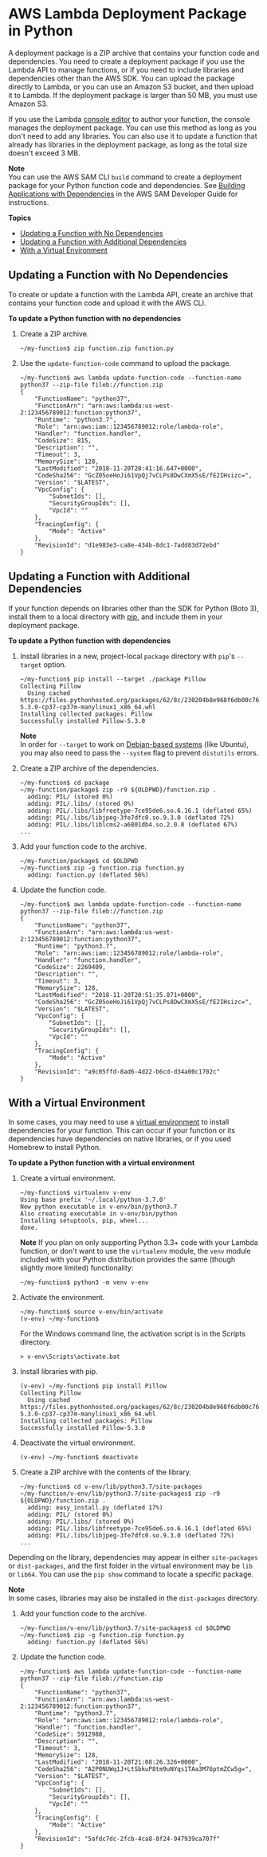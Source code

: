 # AWS Lambda Deployment Package in Python<a name="lambda-python-how-to-create-deployment-package"></a>

A deployment package is a ZIP archive that contains your function code and dependencies\. You need to create a deployment package if you use the Lambda API to manage functions, or if you need to include libraries and dependencies other than the AWS SDK\. You can upload the package directly to Lambda, or you can use an Amazon S3 bucket, and then upload it to Lambda\. If the deployment package is larger than 50 MB, you must use Amazon S3\.

If you use the Lambda [console editor](code-editor.md) to author your function, the console manages the deployment package\. You can use this method as long as you don't need to add any libraries\. You can also use it to update a function that already has libraries in the deployment package, as long as the total size doesn't exceed 3 MB\.

**Note**  
You can use the AWS SAM CLI `build` command to create a deployment package for your Python function code and dependencies\. See [Building Applications with Dependencies](https://docs.aws.amazon.com/serverless-application-model/latest/developerguide/serverless-sam-cli-using-build.html) in the AWS SAM Developer Guide for instructions\.

**Topics**
+ [Updating a Function with No Dependencies](#python-package-codeonly)
+ [Updating a Function with Additional Dependencies](#python-package-dependencies)
+ [With a Virtual Environment](#python-package-venv)

## Updating a Function with No Dependencies<a name="python-package-codeonly"></a>

To create or update a function with the Lambda API, create an archive that contains your function code and upload it with the AWS CLI\.

**To update a Python function with no dependencies**

1. Create a ZIP archive\.

   ```
   ~/my-function$ zip function.zip function.py
   ```

1. Use the `update-function-code` command to upload the package\.

   ```
   ~/my-function$ aws lambda update-function-code --function-name python37 --zip-file fileb://function.zip
   {
       "FunctionName": "python37",
       "FunctionArn": "arn:aws:lambda:us-west-2:123456789012:function:python37",
       "Runtime": "python3.7",
       "Role": "arn:aws:iam::123456789012:role/lambda-role",
       "Handler": "function.handler",
       "CodeSize": 815,
       "Description": "",
       "Timeout": 3,
       "MemorySize": 128,
       "LastModified": "2018-11-20T20:41:16.647+0000",
       "CodeSha256": "GcZ05oeHoJi61VpQj7vCLPs8DwCXmX5sE/fE2IHsizc=",
       "Version": "$LATEST",
       "VpcConfig": {
           "SubnetIds": [],
           "SecurityGroupIds": [],
           "VpcId": ""
       },
       "TracingConfig": {
           "Mode": "Active"
       },
       "RevisionId": "d1e983e3-ca8e-434b-8dc1-7add83d72ebd"
   }
   ```

## Updating a Function with Additional Dependencies<a name="python-package-dependencies"></a>

If your function depends on libraries other than the SDK for Python \(Boto 3\), install them to a local directory with [pip](https://pypi.org/project/pip/), and include them in your deployment package\.

**To update a Python function with dependencies**

1. Install libraries in a new, project-local `package` directory with `pip`'s `--target` option\.

   ```
   ~/my-function$ pip install --target ./package Pillow
   Collecting Pillow
     Using cached https://files.pythonhosted.org/packages/62/8c/230204b8e968f6db00c765624f51cfd1ecb6aea57b25ba00b240ee3fb0bd/Pillow-5.3.0-cp37-cp37m-manylinux1_x86_64.whl
   Installing collected packages: Pillow
   Successfully installed Pillow-5.3.0
   ```
   
   **Note**  
   In order for `--target` to work on [Debian-based systems](https://github.com/pypa/pip/issues/3826) (like Ubuntu), you may also need to pass the `--system` flag to prevent `distutils` errors.

1. Create a ZIP archive of the dependencies\.

   ```
   ~/my-function$ cd package
   ~/my-function/package$ zip -r9 ${OLDPWD}/function.zip .
     adding: PIL/ (stored 0%)
     adding: PIL/.libs/ (stored 0%)
     adding: PIL/.libs/libfreetype-7ce95de6.so.6.16.1 (deflated 65%)
     adding: PIL/.libs/libjpeg-3fe7dfc0.so.9.3.0 (deflated 72%)
     adding: PIL/.libs/liblcms2-a6801db4.so.2.0.8 (deflated 67%)
   ...
   ```

1. Add your function code to the archive\.

   ```
   ~/my-function/package$ cd $OLDPWD
   ~/my-function$ zip -g function.zip function.py
     adding: function.py (deflated 56%)
   ```

1. Update the function code\.

   ```
   ~/my-function$ aws lambda update-function-code --function-name python37 --zip-file fileb://function.zip
   {
       "FunctionName": "python37",
       "FunctionArn": "arn:aws:lambda:us-west-2:123456789012:function:python37",
       "Runtime": "python3.7",
       "Role": "arn:aws:iam::123456789012:role/lambda-role",
       "Handler": "function.handler",
       "CodeSize": 2269409,
       "Description": "",
       "Timeout": 3,
       "MemorySize": 128,
       "LastModified": "2018-11-20T20:51:35.871+0000",
       "CodeSha256": "GcZ05oeHoJi61VpQj7vCLPs8DwCXmX5sE/fE2IHsizc=",
       "Version": "$LATEST",
       "VpcConfig": {
           "SubnetIds": [],
           "SecurityGroupIds": [],
           "VpcId": ""
       },
       "TracingConfig": {
           "Mode": "Active"
       },
       "RevisionId": "a9c05ffd-8ad6-4d22-b6cd-d34a00c1702c"
   }
   ```

## With a Virtual Environment<a name="python-package-venv"></a>

In some cases, you may need to use a [virtual environment](https://virtualenv.pypa.io/en/latest/) to install dependencies for your function\. This can occur if your function or its dependencies have dependencies on native libraries, or if you used Homebrew to install Python\.

**To update a Python function with a virtual environment**

1. Create a virtual environment\.

   ```
   ~/my-function$ virtualenv v-env
   Using base prefix '~/.local/python-3.7.0'
   New python executable in v-env/bin/python3.7
   Also creating executable in v-env/bin/python
   Installing setuptools, pip, wheel...
   done.
   ```

   **Note**
   If you plan on only supporting Python 3.3+ code with your Lambda function, or don't want to use the `virtualenv` module, the `venv` module included with your Python distribution provides the same (though slightly more limited) functionality:

   ```
   ~/my-function$ python3 -m venv v-env
   ```

1. Activate the environment\.

   ```
   ~/my-function$ source v-env/bin/activate
   (v-env) ~/my-function$
   ```

   For the Windows command line, the activation script is in the Scripts directory\.

   ```
   > v-env\Scripts\activate.bat
   ```

1. Install libraries with pip\.

   ```
   (v-env) ~/my-function$ pip install Pillow
   Collecting Pillow
     Using cached https://files.pythonhosted.org/packages/62/8c/230204b8e968f6db00c765624f51cfd1ecb6aea57b25ba00b240ee3fb0bd/Pillow-5.3.0-cp37-cp37m-manylinux1_x86_64.whl
   Installing collected packages: Pillow
   Successfully installed Pillow-5.3.0
   ```

1. Deactivate the virtual environment\.

   ```
   (v-env) ~/my-function$ deactivate
   ```

1. Create a ZIP archive with the contents of the library\.

   ```
   ~/my-function$ cd v-env/lib/python3.7/site-packages
   ~/my-function/v-env/lib/python3.7/site-packages$ zip -r9 ${OLDPWD}/function.zip .
     adding: easy_install.py (deflated 17%)
     adding: PIL/ (stored 0%)
     adding: PIL/.libs/ (stored 0%)
     adding: PIL/.libs/libfreetype-7ce95de6.so.6.16.1 (deflated 65%)
     adding: PIL/.libs/libjpeg-3fe7dfc0.so.9.3.0 (deflated 72%)
   ...
   ```

  Depending on the library, dependencies may appear in either `site-packages` or `dist-packages`, and the first folder in the virtual environment may be `lib` or `lib64`\. You can use the `pip show` command to locate a specific package\.

  **Note**  
  In some cases, libraries may also be installed in the `dist-packages` directory\.

1. Add your function code to the archive\.

   ```
   ~/my-function/v-env/lib/python3.7/site-packages$ cd $OLDPWD
   ~/my-function$ zip -g function.zip function.py
     adding: function.py (deflated 56%)
   ```

1. Update the function code\.

   ```
   ~/my-function$ aws lambda update-function-code --function-name python37 --zip-file fileb://function.zip
   {
       "FunctionName": "python37",
       "FunctionArn": "arn:aws:lambda:us-west-2:123456789012:function:python37",
       "Runtime": "python3.7",
       "Role": "arn:aws:iam::123456789012:role/lambda-role",
       "Handler": "function.handler",
       "CodeSize": 5912988,
       "Description": "",
       "Timeout": 3,
       "MemorySize": 128,
       "LastModified": "2018-11-20T21:08:26.326+0000",
       "CodeSha256": "A2P0NUWq1J+LtSbkuP8tm9uNYqs1TAa3M76ptmZCw5g=",
       "Version": "$LATEST",
       "VpcConfig": {
           "SubnetIds": [],
           "SecurityGroupIds": [],
           "VpcId": ""
       },
       "TracingConfig": {
           "Mode": "Active"
       },
       "RevisionId": "5afdc7dc-2fcb-4ca8-8f24-947939ca707f"
   }
   ```
